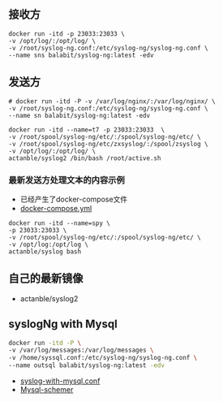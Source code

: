 ## 接收方
```
docker run -itd -p 23033:23033 \
-v /opt/log/:/opt/log/ \
-v /root/syslog-ng.conf:/etc/syslog-ng/syslog-ng.conf \
--name sns balabit/syslog-ng:latest -edv
```

## 发送方
```
# docker run -itd -P -v /var/log/nginx/:/var/log/nginx/ \
-v /root/syslog-ng.conf:/etc/syslog-ng/syslog-ng.conf \
--name sn balabit/syslog-ng:latest -edv
```

```
docker run -itd --name=t7 -p 23033:23033  \
-v /root/spool/syslog-ng/etc/:/spool/syslog-ng/etc/ \
-v /root/spool/syslog-ng/etc/zxsyslog/:/spool/zsyslog \
-v /opt/log/:/opt/log/ \
actanble/syslog2 /bin/bash /root/active.sh

```


### 最新发送方处理文本的内容示例
- 已经产生了docker-compose文件
- [docker-compose.yml](../docker-compose.yml)


```
docker run -itd --name=spy \
-p 23033:23033 \
-v /root/spool/syslog-ng/etc/:/spool/syslog-ng/etc/ \
-v /opt/log:/opt/log \
actanble/syslog bash
```

## 自己的最新镜像
- actanble/syslog2


## syslogNg with Mysql 
```bash
docker run -itd -P \ 
-v /var/log/messages:/var/log/messages \ 
-v /home/syssql.conf:/etc/syslog-ng/syslog-ng.conf \ 
--name outsql balabit/syslog-ng:latest -edv
```
- [syslog-with-mysql.conf](./dst_mysql.conf)
- [Mysql-schemer](./sylogsql.sql)